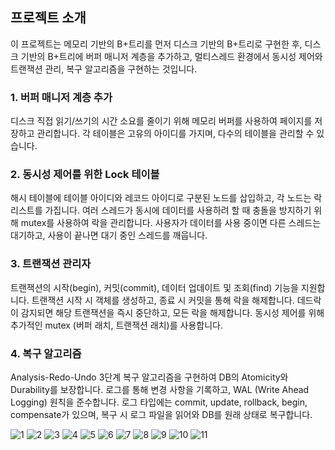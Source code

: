 ## 프로젝트 소개

이 프로젝트는 메모리 기반의 B+트리를 먼저 디스크 기반의 B+트리로 구현한 후, 디스크 기반의 B+트리에 버퍼 매니저 계층을 추가하고, 멀티스레드 환경에서 동시성 제어와 트랜잭션 관리, 복구 알고리즘을 구현하는 것입니다.

### 1. 버퍼 매니저 계층 추가
디스크 직접 읽기/쓰기의 시간 소요를 줄이기 위해 메모리 버퍼를 사용하여 페이지를 저장하고 관리합니다. 각 테이블은 고유의 아이디를 가지며, 다수의 테이블을 관리할 수 있습니다.

### 2. 동시성 제어를 위한 Lock 테이블
해시 테이블에 테이블 아이디와 레코드 아이디로 구분된 노드를 삽입하고, 각 노드는 락 리스트를 가집니다. 여러 스레드가 동시에 데이터를 사용하려 할 때 충돌을 방지하기 위해 mutex를 사용하여 락을 관리합니다. 사용자가 데이터를 사용 중이면 다른 스레드는 대기하고, 사용이 끝나면 대기 중인 스레드를 깨웁니다.

### 3. 트랜잭션 관리자
트랜잭션의 시작(begin), 커밋(commit), 데이터 업데이트 및 조회(find) 기능을 지원합니다. 트랜잭션 시작 시 객체를 생성하고, 종료 시 커밋을 통해 락을 해제합니다. 데드락이 감지되면 해당 트랜잭션을 즉시 중단하고, 모든 락을 해제합니다. 동시성 제어를 위해 추가적인 mutex (버퍼 래치, 트랜잭션 래치)를 사용합니다.

### 4. 복구 알고리즘
Analysis-Redo-Undo 3단계 복구 알고리즘을 구현하여 DB의 Atomicity와 Durability를 보장합니다. 로그를 통해 변경 사항을 기록하고, WAL (Write Ahead Logging) 원칙을 준수합니다. 로그 타입에는 commit, update, rollback, begin, compensate가 있으며, 복구 시 로그 파일을 읽어와 DB를 원래 상태로 복구합니다.

![1](https://github.com/csh7733/DBMS/assets/149491102/33f2d26d-0f3e-4227-a260-ccc604edd67a)
![2](https://github.com/csh7733/DBMS/assets/149491102/f07534c2-7a85-428e-932c-14aac48de3ec)
![3](https://github.com/csh7733/DBMS/assets/149491102/4079c5f6-3dd2-4f7f-be28-8252a778d87f)
![4](https://github.com/csh7733/DBMS/assets/149491102/73ade016-2ed0-450c-b9b2-93e038bdfbd1)
![5](https://github.com/csh7733/DBMS/assets/149491102/a815eeef-f1bb-4ee5-af74-db983f38bb9e)
![6](https://github.com/csh7733/DBMS/assets/149491102/7ab10607-16d4-4fd5-98be-e475d89046ca)
![7](https://github.com/csh7733/DBMS/assets/149491102/097736b1-9dd0-47f3-8f35-2c211e6ff3eb)
![8](https://github.com/csh7733/DBMS/assets/149491102/7e5f6dea-4a06-4341-b6a4-9eb4da2b8554)
![9](https://github.com/csh7733/DBMS/assets/149491102/b9a02d4c-7ec3-447c-bd31-5145e6ce1661)
![10](https://github.com/csh7733/DBMS/assets/149491102/be26f025-ada4-4cbf-8abf-547052825895)
![11](https://github.com/csh7733/DBMS/assets/149491102/50f00943-7f74-4111-bbac-14978ab4759c)
